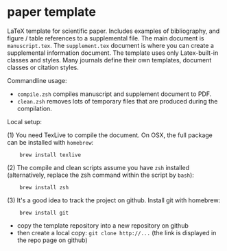 # paper template

LaTeX template for scientific paper. Includes examples of bibliography, and figure / table references to a supplemental file. The main document is `manuscript.tex`. The `supplement.tex` document is where you can create a supplemental information document. The template uses only Latex-built-in classes and styles. Many journals define their own templates, document classes or citation styles. 

Commandline usage:

  - `compile.zsh` compiles manuscript and supplement document to PDF.
  - `clean.zsh` removes lots of temporary files that are produced during the compilation.

Local setup:

  (1) You need TexLive to compile the document. On OSX, the full package can be installed with `homebrew`:

        brew install texlive

  (2) The compile and clean scripts assume you have `zsh` installed (alternatively, replace the zsh command within the script by `bash`):

        brew install zsh
 
  (3) It's a good idea to track the project on github. Install git with homebrew:

        brew install git

   - copy the template repository into a new repository on github
   - then create a local copy: `git clone http://...` (the link is displayed in the repo page on github)
